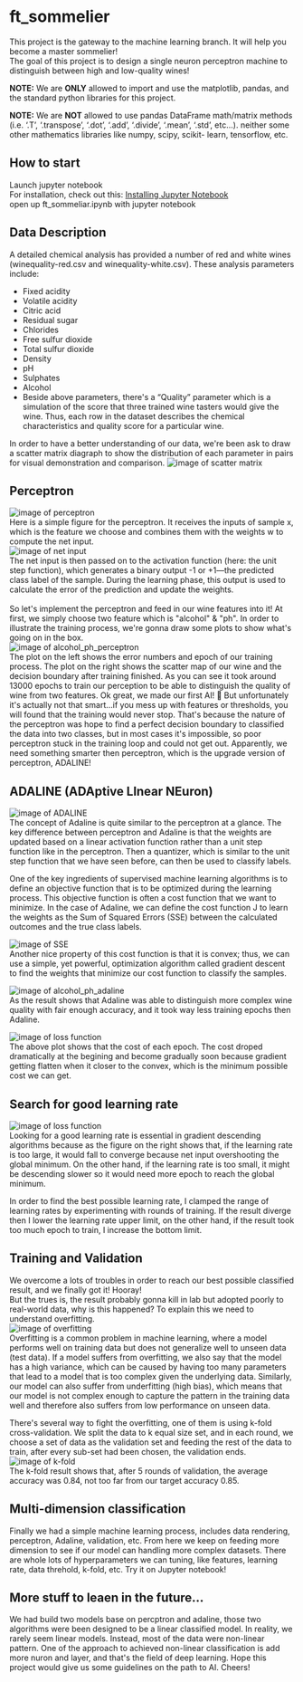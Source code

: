 # ft_sommelier
This project is the gateway to the machine learning branch. It will help you become a master sommelier!<br>
The goal of this project is to design a single neuron perceptron machine to distinguish between high and low-quality wines!
 
**NOTE:** We are **ONLY** allowed to import and use the matplotlib, pandas, and the standard python
libraries for this project.<br>
 
**NOTE:** We are **NOT** allowed to use pandas DataFrame math/matrix methods (i.e. ‘.T’, ‘.transpose’, ‘.dot’, ‘.add’, ‘.divide’, ‘.mean’, ‘.std’, etc...). neither some other mathematics libraries like numpy, scipy, scikit- learn, tensorflow, etc.<br>
 
## How to start
Launch jupyter notebook<br>
For installation, check out this: [Installing Jupyter Notebook](https://jupyter.readthedocs.io/en/latest/install.html)<br>
open up ft_sommeliar.ipynb with jupyter notebook
 
## Data Description
A detailed chemical analysis has provided a number of red and white wines (winequality-red.csv and winequality-white.csv). These analysis parameters include:
- Fixed acidity
- Volatile acidity
- Citric acid
- Residual sugar
- Chlorides
- Free sulfur dioxide
- Total sulfur dioxide
- Density
- pH
- Sulphates
- Alcohol
- Beside above parameters, there's a “Quality” parameter which is a simulation of the score that three trained wine tasters would give the wine. Thus, each row in the dataset describes the chemical characteristics and quality score for a particular wine.
 
In order to have a better understanding of our data, we're been ask to draw a scatter matrix diagraph to show the distribution of each parameter in pairs for visual demonstration and comparison.
![image of scatter matrix](https://github.com/pootitan/ft_sommelier/blob/master/img/img/scatter_matrix.png)<br>
 
## Perceptron
![image of perceptron](https://github.com/pootitan/ft_sommelier/blob/master/img/perceptron.png)<br>
Here is a simple figure for the perceptron. It receives the inputs of sample x, which is the feature we choose and combines them with the weights w to compute the net input. <br>
![image of net input](https://github.com/pootitan/ft_sommelier/blob/master/img/netinput.png)<br>
The net input is then passed on to the activation function (here: the unit step function), which generates a binary output -1 or +1—the predicted class label of the sample. During the learning phase, this output is used to calculate the error of the prediction and update the weights.<br>
<br>
So let's implement the perceptron and feed in our wine features into it! At first, we simply choose two feature which is "alcohol" & "ph". In order to illustrate the training process, we're gonna draw some plots to show what's going on in the box. <br>
![image of alcohol_ph_perceptron](https://github.com/pootitan/ft_sommelier/blob/master/img/alcohol_ph_perceptron.png)<br>
The plot on the left shows the error numbers and epoch of our training process. The plot on the right shows the scatter map of our wine and the decision boundary after training finished. As you can see it took around 13000 epochs to train our perception to be able to distinguish the quality of wine from two features. Ok great, we made our first AI! 🎊 But unfortunately it's actually not that smart...if you mess up with features or thresholds, you will found that the training would never stop. That's because the nature of the perceptron was hope to find a perfect decision boundary to classified the data into two classes, but in most cases it's impossible, so poor perceptron stuck in the training loop and could not get out. Apparently, we need something smarter then perceptron, which is the upgrade version of perceptron, ADALINE!
 
## ADALINE (ADAptive LInear NEuron)
![image of ADALINE](https://github.com/pootitan/ft_sommelier/blob/master/img/Adaline.png)<br>
The concept of Adaline is quite similar to the perceptron at a glance. The key difference between perceptron and Adaline is that the weights are updated based on a linear activation function rather than a unit step function like in the perceptron. Then a quantizer, which is similar to the unit step function that we have seen before, can then be used to classify labels. <br>
 
One of the key ingredients of supervised machine learning algorithms is to define an objective function that is to be optimized during the learning process. This objective function is often a cost function that we want to minimize. In the case of Adaline, we can define the cost function J to learn the weights as the Sum of Squared Errors (SSE) between the calculated outcomes and the true class labels. <br>
 
![image of SSE](https://github.com/pootitan/ft_sommelier/blob/master/img/sse.png)<br>
Another nice property of this cost function is that it is convex; thus, we can use a simple, yet powerful, optimization algorithm called gradient descent to find the weights that minimize our cost function to classify the samples.<br>
 
![image of alcohol_ph_adaline](https://github.com/pootitan/ft_sommelier/blob/master/img/alcohol_ph_adaline.png)<br>
As the result shows that Adaline was able to distinguish more complex wine quality with fair enough accuracy, and it took way less training epochs then Adaline.<br>
 
![image of loss function](https://github.com/pootitan/ft_sommelier/blob/master/img/loss_func.png)<br>
The above plot shows that the cost of each epoch. The cost droped dramatically at the begining and become gradually soon because gradient getting flatten when it closer to the convex, which is the minimum possible cost we can get.<br>
 
## Search for good learning rate
![image of loss function](https://github.com/pootitan/ft_sommelier/blob/master/img/loss_func.png)<br>
Looking for a good learning rate is essential in gradient descending algorithms because as the figure on the right shows that, if the learning rate is too large, it would fall to converge because net input overshooting the global minimum. On the other hand, if the learning rate is too small, it might be descending slower so it would need more epoch to reach the global minimum.<br>
 
In order to find the best possible learning rate, I clamped the range of learning rates by experimenting with rounds of training. If the result diverge then I lower the learning rate upper limit, on the other hand, if the result took too much epoch to train, I increase the bottom limit.<br>
 
## Training and Validation
We overcome a lots of troubles in order to reach our best possible classified result, and we finally got it! Hooray!<br>
But the trues is, the result probably gonna kill in lab but adopted poorly to real-world data, why is this happened? To explain this we need to understand overfitting. <br>
![image of overfitting](https://github.com/pootitan/ft_sommelier/blob/master/img/overfitting.png)<br>
Overfitting is a common problem in machine learning, where a model performs well on training data but does not generalize well to unseen data (test data). If a model suffers from overfitting, we also say that the model has a high variance, which can be caused by having too many parameters that lead to a model that is too complex given the underlying data. Similarly, our model can also suffer from underfitting (high bias), which means that our model is not complex enough to capture the pattern in the training data well and therefore also suffers from low performance
on unseen data.<br>
 
There's several way to fight the overfitting, one of them is using k-fold cross-validation. We split the data to k equal size set, and in each round, we choose a set of data as the validation set and feeding the rest of the data to train, after every sub-set had been chosen, the validation ends. <br>
![image of k-fold](https://github.com/pootitan/ft_sommelier/blob/master/img/kfold.png)<br>
The k-fold result shows that, after 5 rounds of validation, the average accuracy was 0.84, not too far from our target accuracy 0.85.
 
## Multi-dimension classification
Finally we had a simple machine learning process, includes data rendering, perceptron, Adaline, validation, etc. From here we keep on feeding more dimension to see if our model can handling more complex datasets. There are whole lots of hyperparameters we can tuning, like features, learning rate, data threhold, k-fold, etc. Try it on Jupyter notebook!
 
## More stuff to leaen in the future...
We had build two models base on percptron and adaline, those two algorithms were been designed to be a linear classified model. In reality, we rarely seem linear models. Instead, most of the data were non-linear pattern. One of the approach to achieved non-linear classification is add more nuron and layer, and that's the field of deep learning. Hope this project would give us some guidelines on the path to AI. Cheers!
 

